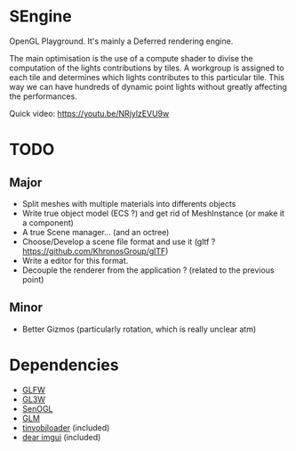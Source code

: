 # SEngine

OpenGL Playground.
It's mainly a Deferred rendering engine.

The main optimisation is the use of a compute shader to divise the computation of the lights contributions by tiles. A workgroup is assigned to each tile and determines which lights contributes to this particular tile. This way we can have hundreds of dynamic point lights without greatly affecting the performances. 

Quick video:
https://youtu.be/NRjylzEVU9w

# TODO
## Major
 * Split meshes with multiple materials into differents objects
 * Write true object model (ECS ?) and get rid of MeshInstance (or make it a component)
 * A true Scene manager... (and an octree)
 * Choose/Develop a scene file format and use it (gltf ? https://github.com/KhronosGroup/glTF)
 * Write a editor for this format.
 * Decouple the renderer from the application ? (related to the previous point)
## Minor
 * Better Gizmos (particularly rotation, which is really unclear atm)

# Dependencies

 * [GLFW](http://www.glfw.org/)
 * [GL3W](https://github.com/skaslev/gl3w)
 * [SenOGL](https://github.com/Senryoku/SenOGL)
 * [GLM](http://glm.g-truc.net/0.9.7/index.html)
 * [tinyobjloader](https://github.com/syoyo/tinyobjloader) (included)
 * [dear imgui](https://github.com/ocornut/imgui) (included)

